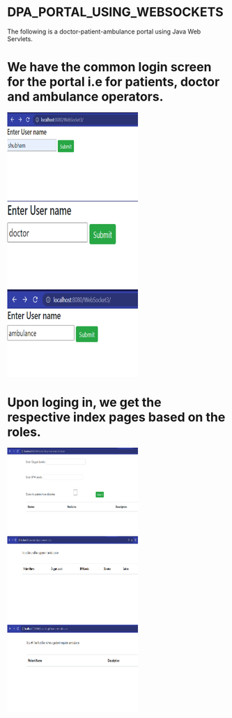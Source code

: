 # DPA_PORTAL_USING_WEBSOCKETS
The following is a doctor-patient-ambulance portal using Java Web Servlets.
<h1>We have the common login screen for the portal i.e for patients, doctor and ambulance operators. </h1>
<img src="WebSocket3/WebContent/Web sockets/Home patient.PNG" height="200" width="300">
<img src="WebSocket3/WebContent/Web sockets/doctor.PNG" height="200" width="300">
<img src="WebSocket3/WebContent/Web sockets/ambulance.PNG" height="200" width="300">
<h1>Upon loging in, we get the respective index pages based on the roles.</h1>
<img src="WebSocket3/WebContent/Web sockets/patient home screen.PNG" height="200" width="300">
<img src="WebSocket3/WebContent/Web sockets/dochs.PNG" height="200" width="300">
<img src="WebSocket3/WebContent/Web sockets/ambuhs.PNG" height="200" width="300">



